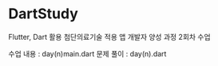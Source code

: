 # DartStudy

Flutter, Dart 활용 첨단의료기술 적용 앱 개발자 양성 과정 2회차 수업

수업 내용 : day(n)main.dart
문제 풀이 : day(n).dart

